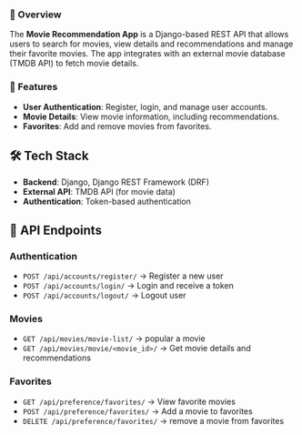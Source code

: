 ### 📌 Overview
The **Movie Recommendation App** is a Django-based REST API that allows users to search for movies, view details and recommendations and manage their favorite movies. The app integrates with an external movie database (TMDB API) to fetch movie details.

### 🚀 Features
- **User Authentication**: Register, login, and manage user accounts.
- **Movie Details**: View movie information, including recommendations.
- **Favorites**: Add and remove movies from favorites.

## 🛠️ Tech Stack
- **Backend**: Django, Django REST Framework (DRF)
- **External API**: TMDB API (for movie data)
- **Authentication**: Token-based authentication


## 🔗 API Endpoints
### **Authentication**
- `POST /api/accounts/register/` → Register a new user
- `POST /api/accounts/login/` → Login and receive a token
- `POST /api/accounts/logout/` → Logout user

### **Movies**
- `GET /api/movies/movie-list/` → popular a movie
- `GET /api/movies/movie/<movie_id>/` → Get movie details and recommendations


### **Favorites**
- `GET /api/preference/favorites/` → View favorite movies
- `POST /api/preference/favorites/` → Add a movie to favorites
- `DELETE /api/preference/favorites/` → remove a movie from favorites



